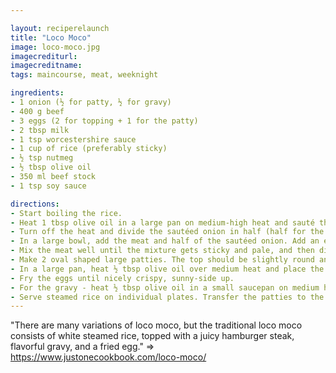 ```yaml
---

layout: reciperelaunch
title: "Loco Moco"
image: loco-moco.jpg
imagecrediturl:
imagecreditname:
tags: maincourse, meat, weeknight

ingredients:
- 1 onion (½ for patty, ½ for gravy)
- 400 g beef
- 3 eggs (2 for topping + 1 for the patty)
- 2 tbsp milk
- 1 tsp worcestershire sauce
- 1 cup of rice (preferably sticky)
- ½ tsp nutmeg
- ½ tbsp olive oil
- 350 ml beef stock
- 1 tsp soy sauce

directions:
- Start boiling the rice. 
- Heat 1 tbsp olive oil in a large pan on medium-high heat and sauté the onion until translucent.
- Turn off the heat and divide the sautéed onion in half (half for the gravy and half for the patty).
- In a large bowl, add the meat and half of the sautéed onion. Add an egg, the milk, worcestershire sauce, nutmeg, some salt and black pepper.
- Mix the meat well until the mixture gets sticky and pale, and then divide into 2 patties.
- Make 2 oval shaped large patties. The top should be slightly round and not flat. Keep the patties in the fridge for at least 30 minutes before cooking so that the meat combines together.
- In a large pan, heat ½ tbsp olive oil over medium heat and place the patties on the pan. Indent the center of each patty with 2 fingers to prevent bulging. Cook the patties for about 5 minutes. Do not flip until the bottom of the patties is nicely browned. Cover and cook for 5 minutes to thoroughly cook the inside of the patties (adjust cooking time depending on thickness). 
- Fry the eggs until nicely crispy, sunny-side up.
- For the gravy - heat ½ tbsp olive oil in a small saucepan on medium heat and mix in the sautéed onion. Add 1½ cup beef stock, 1 tsp worcestershire sauce, and 1 tsp soy sauce. Cook until nicely thick.
- Serve steamed rice on individual plates. Transfer the patties to the plates, pour the gravy, and top with a fried egg. Serve immediately.
---
```


"There are many variations of loco moco, but the traditional loco moco consists of white steamed rice, topped with a juicy hamburger steak, flavorful gravy, and a fried egg." => https://www.justonecookbook.com/loco-moco/